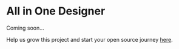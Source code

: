 # All in One Designer

Coming soon...

Help us grow this project and start your open source journey [here](https://github.com/MathPow/DevEngageAnalytics).
